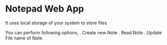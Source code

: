 # Notepad Web App

It uses local storage of your system to store files

You can perform following options,
. Create new Note
. Read Note
. Update File name of Note
